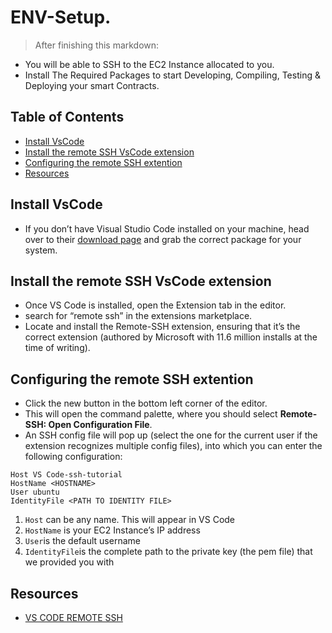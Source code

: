 # ENV-Setup.
>After finishing this markdown:
- You will be able to SSH to the EC2 Instance allocated to you.
- Install The Required Packages to start Developing, Compiling, Testing & Deploying your smart Contracts.


## Table of Contents
* [Install VsCode](#insall-vscode)
* [Install the remote SSH VsCode extension](#install-the-remote-vscode-extention)
* [Configuring the remote SSH extention](#configuring-the-remote-ssh-extention)
* [Resources](#resources)


## Install VsCode
- If you don’t have Visual Studio Code installed on your machine, head over to their [download page](https://code.visualstudio.com/Download) and grab the correct package for your system.


## Install the remote SSH VsCode extension
- Once VS Code is installed, open the Extension tab in the editor.
- search for “remote ssh” in the extensions marketplace.
- Locate and install the Remote-SSH extension, ensuring that it’s the correct extension (authored by Microsoft with 11.6 million installs at the time of writing).


## Configuring the remote SSH extention
- Click the new button in the bottom left corner of the editor.
- This will open the command palette, where you should select **Remote-SSH: Open Configuration File**.
- An SSH config file will pop up (select the one for the current user if the extension recognizes multiple config files), into which you can enter the following configuration:

```
Host VS Code-ssh-tutorial
HostName <HOSTNAME>
User ubuntu
IdentityFile <PATH TO IDENTITY FILE> 
```
1. ```Host``` can be any name. This will appear in VS Code
2. ```HostName``` is your EC2 Instance’s IP address
3. ```User```is the default  username
4. ```IdentityFile```is the complete path to the private key (the pem file) that we provided you with


## Resources
- [VS CODE REMOTE SSH](https://www.sitepoint.com/vs-code-remote-development-amazon-ec2/)